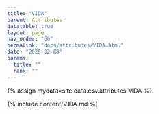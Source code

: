 ```yaml
---
title: "VIDA"
parent: Attributes
datatable: true
layout: page
nav_order: "66"
permalink: "docs/attributes/VIDA.html"
date: "2025-02-08"
params:
  title: ""
  rank: ""
---
```

{% assign mydata=site.data.csv.attributes.VIDA %} 

{% include content/VIDA.md %}
